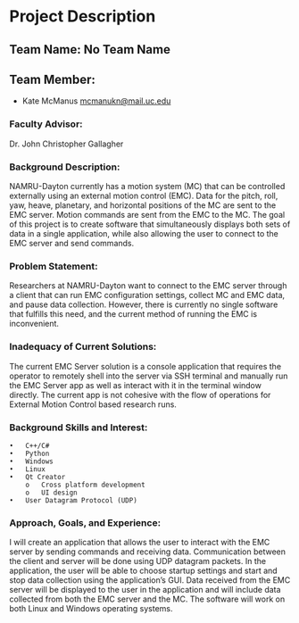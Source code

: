 # Project Description

## Team Name: No Team Name

## Team Member:
 * Kate McManus mcmanukn@mail.uc.edu

### Faculty Advisor:
Dr. John Christopher Gallagher

### Background Description:
NAMRU-Dayton currently has a motion system (MC) that can be controlled externally using an external motion control (EMC). Data for the pitch, roll, yaw, heave, planetary, and horizontal positions of the MC are sent to the EMC server. Motion commands are sent from the EMC to the MC. The goal of this project is to create software that simultaneously displays both sets of data in a single application, while also allowing the user to connect to the EMC server and send commands. 

### Problem Statement:
Researchers at NAMRU-Dayton want to connect to the EMC server through a client that can run EMC configuration settings, collect MC and EMC data, and pause data collection. However, there is currently no single software that fulfills this need, and the current method of running the EMC is inconvenient.

### Inadequacy of Current Solutions:
The current EMC Server solution is a console application that requires the operator to remotely shell into the server via SSH terminal and manually run the EMC Server app as well as interact with it in the terminal window directly. The current app is not cohesive with the flow of operations for External Motion Control based research runs.

### Background Skills and Interest:
	•	C++/C#
	•	Python
	•	Windows
	•	Linux
	•	Qt Creator 
		o	Cross platform development 
		o	UI design
	•	User Datagram Protocol (UDP)

### Approach, Goals, and Experience:
I will create an application that allows the user to interact with the EMC server by sending commands and receiving data. Communication between the client and server will be done using UDP datagram packets. In the application, the user will be able to choose startup settings and start and stop data collection using the application’s GUI. Data received from the EMC server will be displayed to the user in the application and will include data collected from both the EMC server and the MC. The software will work on both Linux and Windows operating systems.
